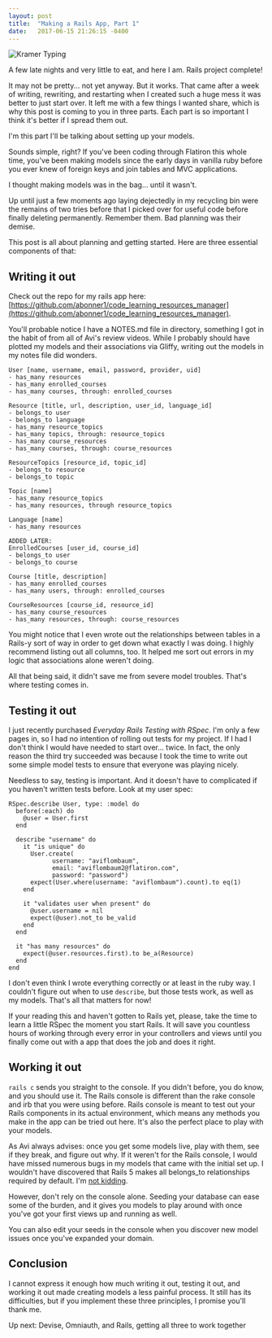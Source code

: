 ```yaml
---
layout: post
title:  "Making a Rails App, Part 1"
date:   2017-06-15 21:26:15 -0400
---
```


![Kramer Typing](http://i.imgur.com/bOjrnGa.gif)

A few late nights and very little to eat, and here I am. Rails project complete!

It may not be pretty... not yet anyway. But it works. That came after a week of writing, rewriting, and restarting when I created such a huge mess it was better to just start over. It left me with a few things I wanted share, which is why this post is coming to you in three parts. Each part is so important I think it's better if I spread them out.

I'm this part I'll be talking about setting up your models.

Sounds simple, right? If you've been coding through Flatiron this whole time, you've been making models since the early days in vanilla ruby before you ever knew of foreign keys and join tables and MVC applications.

I thought making models was in the bag... until it wasn't.

Up until just a few moments ago laying dejectedly in my recycling bin were the remains of two tries before that I picked over for useful code before finally deleting permanently. Remember them. Bad planning was their demise.

This post is all about planning and getting started. Here are three essential components of that:

## Writing it out

Check out the repo for my rails app here: [https://github.com/abonner1/code_learning_resources_manager](https://github.com/abonner1/code_learning_resources_manager).

You'll probable notice I have a NOTES.md file in directory, something I got in the habit of from all of Avi's review videos. While I probably should have plotted my models and their associations via Gliffy, writing out the models in my notes file did wonders.

```
User [name, username, email, password, provider, uid]
- has_many resources
- has_many enrolled_courses
- has_many courses, through: enrolled_courses

Resource [title, url, description, user_id, language_id]
- belongs_to user
- belongs_to language
- has_many resource_topics
- has_many topics, through: resource_topics
- has_many course_resources
- has_many courses, through: course_resources

ResourceTopics [resource_id, topic_id]
- belongs_to resource
- belongs_to topic

Topic [name]
- has_many resource_topics
- has_many resources, through resource_topics

Language [name]
- has_many resources

ADDED LATER:
EnrolledCourses [user_id, course_id]
- belongs_to user
- belongs_to course

Course [title, description]
- has_many enrolled_courses
- has_many users, through: enrolled_courses

CourseResources [course_id, resource_id]
- has_many course_resources
- has_many resources, through: course_resources
```

You might notice that I even wrote out the relationships between tables in a Rails-y sort of way in order to get down what exactly I was doing. I highly recommend listing out all columns, too. It helped me sort out errors in my logic that associations alone weren't doing.

All that being said, it didn't save me from severe model troubles. That's where testing comes in.

## Testing it out

I just recently purchased *Everyday Rails Testing with RSpec*. I'm only a few pages in, so I had no intention of rolling out tests for my project. If I had I don't think I would have needed to start over... twice. In fact, the only reason the third try succeeded was because I took the time to write out some simple model tests to ensure that everyone was playing nicely.

Needless to say, testing is important. And it doesn't have to complicated if you haven't written tests before. Look at my user spec:

```
RSpec.describe User, type: :model do
  before(:each) do
    @user = User.first
  end

  describe "username" do
    it "is unique" do
      User.create(
            username: "aviflombaum",
            email: "aviflombaum2@flatiron.com",
            password: "password")
      expect(User.where(username: "aviflombaum").count).to eq(1)
    end

    it "validates user when present" do
      @user.username = nil
      expect(@user).not_to be_valid
    end
  end

  it "has many resources" do
    expect(@user.resources.first).to be_a(Resource)
  end
end
```

I don't even think I wrote everything correctly or at least in the ruby way. I couldn't figure out when to use `describe`, but those tests work, as well as my models. That's all that matters for now!

If your reading this and haven't gotten to Rails yet, please, take the time to learn a little RSpec the moment you start Rails. It will save you countless hours of working through every error in your controllers and views until you finally come out with a app that does the job and does it right.

## Working it out

`rails c` sends you straight to the console. If you didn't before, you do know, and you should use it. The Rails console is different than the rake console and irb that you were using before. Rails console is meant to test out your Rails components in its actual environment, which means any methods you make in the app can be tried out here. It's also the perfect place to play with your models.

As Avi always advises: once you get some models live, play with them, see if they break, and figure out why. If it weren't for the Rails console, I would have missed numerous bugs in my models that came with the initial set up. I wouldn't have discovered that Rails 5 makes all belongs_to relationships required by default. I'm [not kidding](http://blog.bigbinary.com/2016/02/15/rails-5-makes-belong-to-association-required-by-default.html).

However, don't rely on the console alone. Seeding your database can ease some of the burden, and it gives you models to play around with once you've got your first views up and running as well.

You can also edit your seeds in the console when you discover new model issues once you've expanded your domain.

## Conclusion

I cannot express it enough how much writing it out, testing it out, and working it out made creating models a less painful process. It still has its difficulties, but if you implement these three principles, I promise you'll thank me.

Up next: Devise, Omniauth, and Rails, getting all three to work together
